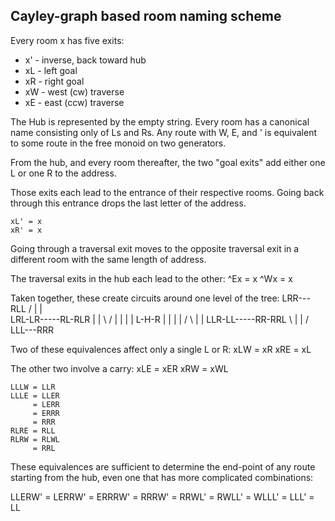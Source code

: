 ## Cayley-graph based room naming scheme

Every room x has five exits:
* x' - inverse, back toward hub
* xL - left goal
* xR - right goal
* xW - west (cw) traverse
* xE - east (ccw) traverse

The Hub is represented by the empty string.
Every room has a canonical name consisting only of Ls and Rs.
Any route with W, E, and ' is equivalent to some route in the free
monoid on two generators.

From the hub, and every room thereafter, the two "goal exits" add
either one L or one R to the address.

Those exits each lead to the entrance of their respective rooms.
Going back through this entrance drops the last letter of the address.

    xL' = x
    xR' = x

Going through a traversal exit moves to the opposite traversal exit in
a different room with the same length of address.

The traversal exits in the hub each lead to the other:
    ^Ex = x
    ^Wx = x

Taken together, these create circuits around one level of the tree:
        LRR---RLL
       / |     | \
    LRL-LR-----RL-RLR
     |  | \   / | |
     |  | L-H-R | |
     |  | /   \ | |
    LLR-LL-----RR-RRL
       \ |     | /
        LLL---RRR
        
Two of these equivalences affect only a single L or R:
    xLW = xR
    xRE = xL

The other two involve a carry:
    xLE = xER
    xRW = xWL


    LLLW = LLR
    LLLE = LLER
         = LERR
         = ERRR
         = RRR
    RLRE = RLL
    RLRW = RLWL
         = RRL

These equivalences are sufficient to determine the end-point of any
route starting from the hub, even one that has more complicated combinations:

LLERW' = LERRW'
       = ERRRW'
       = RRRW'
       = RRWL'
       = RWLL'
       = WLLL'
       = LLL'
       = LL